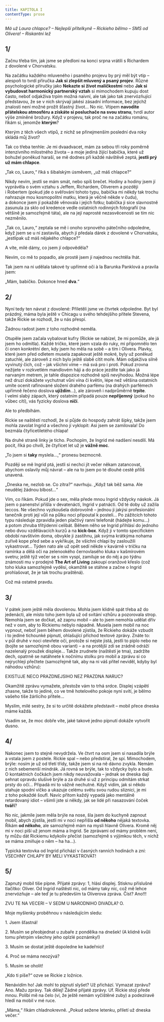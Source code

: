 ```yaml
---
title: KAPITOLA I
contentType: prose
---
```


_Má už Laura chlapce? – Nejlepší přítelkyně – Rickieho bělmo – SMS od Olivera! – Riskantní lež_

## 1/

  

Začnu třeba tím, jak jsme se předloni na konci srpna vrátili s Richardem z dovolené v Chorvatsku.

Na začátku každého mluveného i psaného projevu by prý měl být vtip – alespoň to tvrdí příručka **Jak si zlepšit mluvený a psaný projev**. Různé psychologické příručky jako **Nekazte si život maličkostmi** nebo **Jak si vybudovat harmonický partnerský vztah** si mimochodem kupuju dost často, neboť odjakživa trpím možná naiv­ní, ale tak jako tak znervózňující představou, že se v nich skrývají jakési zásadní informace, bez jejichž znalosti není možné prožít šťastný život… No nic. Vtipem **navodíte přátelskou atmosféru a získáte si posluchače na svou stranu**, tvrdí autor výše zmíněné brožury. Když v projevu, tak proč ne na začátku románu, říkám si, jenomže **kterým**?

Kterým z těch všech vtipů, z nichž se přinejmenším poslední dva roky skládá můj život?

Tak co třeba tenhle: Je mi dvaadvacet, mám za sebou tři roky poměrně intenzivního milostného života – a moje jediná žijící babička, které už bohužel poněkud haraší, se mě dodnes při každé návštěvě zeptá, **jestli prý už mám chlapce**.

„Tak co, Lauro,“ říká s šibalským úsměvem, „už máš chlapce?“

Nikdy nevím, jestli se mám smát, nebo spíš brečet. Hodiny a hodiny jsem jí vyprávěla o svém vztahu s Jeffem, Richardem, Oliverem a později i Robertem (pokud jde o svěřování tohoto typu, babička mi někdy tak trochu nahrazuje mou kosmopolitní matku, která je věčně někde v čudu), a dokonce jsem jí pokaždé věnovala i jejich fotku; babička ji sice slavnostně zasunula za sklo od kredence vedle ostatních rodinných fotografií (na většině je samozřejmě táta), ale na její naprosté nezasvěcenosti se tím nic nezměnilo.

„Tak co, Lauro,“ zeptala se mě i onoho srpnového pátečního odpoledne, když jsem se u ní zastavila, abych jí předala dárek z dovolené v Chorvatsku, „jestlipak už máš nějakého chlapce?“

A víte, milé dámy, co jsem jí odpověděla?

Nevím, co mě to popadlo, ale prostě jsem jí najednou nechtěla lhát.

Tak jsem na ni udělala takové ty upřímné oči à la Barunka Panklová a pravila jsem:

„Mám, babičko. Dokonce hned **dva**.“

## 2/

  

Nyní tedy ten návrat z dovolené: Přiletěli jsme ve čtvrtek odpoledne. Byt byl prázdný, máma byla ještě v Chicagu u svého tehdejšího přítele Stevena, takže Rickie se rozhodl, že u nás přespí.

Žádnou radost jsem z toho rozhodně neměla.

Otupěle jsem začala vybalovat kufry (Rickie se nabízel, že mi pomůže, ale já jsem ho odmítla). Každé tričko, které jsem vzala do ruky, mi připomnělo ten či onen konkrétní den, kdy jsem ho měla na sobě – a tím i Olivera. Plavky, které jsem před odletem musela zapakovat ještě mokré, byly už poněkud zatuchlé, ale zároveň z nich bylo ještě slabě cítit moře. Mám odjakživa silně vyvinutý čich, což – jak všichni víme – má svá pro i proti. Pokud zrovna nežijete v rozkvetlém mandlovém háji a do práce jezdíte tak jako já narvaným metrem, je tahle dispozice rozhodně spíš nevýhodou. Možná lépe než druzí dokážete vychutnat vůni vína či květin, lépe než většina ostatních umíte ocenit rafinované složení drahého parfému (na drahých parfémech upřímně řečeno doslova **ujíždím**…), ale zároveň i nadprůměrně **trpíte**. I velmi slabý zápach, který ostatním připadá pouze **nepříjemný** (pokud ho vůbec cítí), vás fyzicky doslova **ničí**.

Ale to předbíhám.

Rickie se naštěstí rozhodl, že si půjde do hospody zahrát šipky, takže jsem mohla zavolat Ingrid a všechno jí vyklopit: Asi jsem se zamilovala! Do bezmála čtyřicetiletého chlapa!

Na druhé straně linky je ticho. Pochopím, že Ingrid mé nadšení nesdílí. Má pocit, říká po chvíli, že čtyřicet let už je **vážně moc**.

„To jsem si **taky** myslela…,“ pronesu bezmocně.

Později se mě Ingrid ptá, jestli si nechci jít večer někam zatancovat, abychom oslavily můj návrat – ale na to jsem po té dlouhé cestě příliš unavená.

„Dneska ne, nezlob se. Co zítra?“ navrhuju. „Když tak běž sama. Ale neudělej žádnou blbost…“

Vím, co říkám. Pokud jde o sex, měla přede mnou Ingrid vždycky náskok. Já jsem o panenství přišla v devatenácti, Ingrid v patnácti. Od té doby už zažila leccos. Ne všechno vyzkoušela dobrovolně – jednou ji jakýsi profesionální tanečník proti její vůli na půlku noci připoutal k posteli… Po zážitcích tohoto typu následuje zpravidla jeden plačtivý ranní telefonát (hádejte komu…) a potom zhruba třítýdenní celibát. Během něho se Ingrid přihlásí do jednoho nebo dvou vzdělávacích kurzů a na **kick-box**. Když ji v tomto specifickém období navštívím doma, obvykle ji zastihnu, jak svýma krátkýma nohama zuřivě kope před sebe a vykřikuje, že všichni chlapi by zasloužili vykastrovat… Týden nato ale už opět sedí někde v kavárně v tričku na ramínka a dělá oči na zelenookého černovlasého kluka v kašmírovém svetru; ještě týž večer se s ním vyspí, zamiluje se do něj a po týdnu známosti mu v prodejně **The Art of Living** zakoupí oranžové křeslo (což toho kluka samozřejmě vyděsí, okamžitě se stáhne a začne o Ingrid prohlašovat, že je tak trochu praštěná).

Což má ostatně pravdu.

## 3/

  

V pátek jsem ještě měla dovolenou. Mohla jsem klidně spát třeba až do jedenácti, ale místo toho jsem byla už od svítání vzhůru a pozorovala strop. Nemohla jsem se dočkat, až zapnu mobil – ale to jsem nemohla udělat dřív než v osm, aby to Rickiemu nebylo nápadné. Musela jsem mobil na noc vypnout, neboť jsem během dovolené zjistila, že Rickieho dokáže vzbudit i to jediné tichounké pípnutí, ohlašující příchod textové zprávy. Znáte to: v půl druhé v noci otevřete oči, protože si nejste jistá, jestli to píplo nebo ne (bojíte se samozřejmě obou variant) – a na protější zdi se zrádně odráží nazelenalý proužek displeje… Takže zrudnete (naštěstí je tma), zadržíte dech, opatrně se natáhnete k nočnímu stolku pro mobil a zprávu si co nejrychleji přečtete (samozřejmě tak, aby na ni váš přítel neviděl, kdyby byl náhodou vzhůru):

EXISTUJE NECO PRAZDNEJSIHO NEZ PRAZDNA NARUC?

Okamžitě zprávu vymažete, přestože vám to trhá srdce. Displej vzápětí zhasne, takže to jediné, co ve tmě hotelového pokoje nyní svítí, je bělmo vašeho tiše žárlícího přítele…

Myslím, milé sestry, že si to určitě dokážete představit – mobil přece dneska máme každá.

Vsadím se, že moc dobře víte, jaké takové jedno pípnutí dokáže vytvořit dusno.

## 4/

  

Nakonec jsem to stejně nevydržela. Ve čtvrt na osm jsem si nasadila brýle a vstala jsem z postele. Rickie spal – nebo předstíral, že spí. Mimochodem, brýle: nosím je už od třetí třídy, takže jsem si na ně dávno zvykla. Nemám z nich sebemenší mindrák. Já rovná se brýle, tak to vždycky bylo a bude. O kontaktních čočkách jsem nikdy neuvažovala – jednak se dneska dají sehnat opravdu slušivé brýle a za druhé si už z principu odmítám strkat prsty do očí… Připadá mi to vážně nechutné. Když vidím, jak si někdo stahuje spodní víčko a ukazuje celému světu svou rudou sliznici, je mi z toho pokaždé šoufl. Navíc přitom každý vypadá jako mentálně retardovaný idiot – všimli jste si někdy, jak se lidé při nasazování čoček **tváří**?

No nic, jakmile jsem měla brýle na nose, šla jsem do kuchyně zapnout mobil, abych zjistila, jestli mi v noci nepřišla **od někoho** nějaká textovka. Říkám **od někoho**, ale samozřejmě mám na mysli hlavně Olivera. Kromě něj mi v noci píší už jenom máma a Ingrid. Se zprávami od mámy problém není, ty můžu dát Rickiemu kdykoliv přečíst (samozřejmě s výjimkou těch, v nichž se máma zmiňuje o něm – ha ha…).

Typická textovka od Ingrid přichází v časných ranních hodinách a zní: VSECHNY CHLAPY BY MELI VYKASTROVAT!

## 5/

  

Zapnutý mobil tiše pípne. Přijaté zprávy: 1, hlásí displej. Stisknu příslušné tlačítko: Oliver. Od Ingrid naštěstí nic, od mámy taky nic, což mě lehce znervózňuje – ale teď je tu především ta Oliverova zpráva. Číst? Ano!!!

ZVU TE NA VECERI – V SEDM U NARODNIHO DIVADLA? O.

Moje myšlenky proběhnou v následujícím sledu:

1\. Jsem šťastná!

2\. Musím se přeobjednat u zubaře z pondělka na dnešek! (A klidně kvůli tomu přetrpím všechny jeho oplzlé poznámky!)

3\. Musím se dostat ještě dopoledne ke kadeřnici!

4\. Proč se máma neozývá?

5\. Musím se oholit!

„Kdo ti píše?“ ozve se Rickie z ložnice.

Nenávidím ho! Jak mohl to pípnutí slyšet? Už přichází. Vymazat zprávu? Ano. Mažu zprávy. Tak dělej! Žádné přijaté zprávy. Uf. Rickie stojí přede mnou. Políbí mě na čelo (ví, že ještě nemám vyčištěné zuby) a podezíravě hledí na mobil v mé ruce.

„Máma,“ říkám chladnokrevně. „Pokud sežene letenku, přiletí už dneska večer.“
